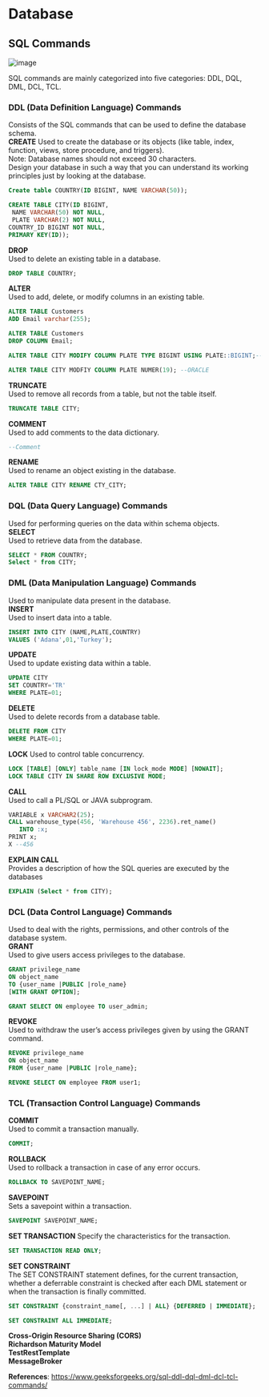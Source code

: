 # Database  
## SQL Commands

![image](https://user-images.githubusercontent.com/43732258/154796297-0041aede-0b3d-435c-b35a-3db249e4ca21.png)  

SQL commands are mainly categorized into five categories: DDL, DQL, DML, DCL, TCL.  
### DDL (Data Definition Language) Commands  
Consists of the SQL commands that can be used to define the database schema.  
**CREATE**
Used to create the database or its objects (like table, index, function, views, store procedure, and triggers).  
Note: 
Database names should not exceed 30 characters.  
Design your database in such a way that you can understand its working principles just by looking at the database.  
```sql
Create table COUNTRY(ID BIGINT, NAME VARCHAR(50));

CREATE TABLE CITY(ID BIGINT,
 NAME VARCHAR(50) NOT NULL,
 PLATE VARCHAR(2) NOT NULL,
COUNTRY_ID BIGINT NOT NULL,
PRIMARY KEY(ID));
```
**DROP**  
Used to delete an existing table in a database. 
```sql
DROP TABLE COUNTRY;
```
**ALTER**  
Used to add, delete, or modify columns in an existing table.  
```sql
ALTER TABLE Customers
ADD Email varchar(255);

ALTER TABLE Customers
DROP COLUMN Email;

ALTER TABLE CITY MODIFY COLUMN PLATE TYPE BIGINT USING PLATE::BIGINT;--POSTGRESQL

ALTER TABLE CITY MODFIY COLUMN PLATE NUMER(19); --ORACLE

```
**TRUNCATE**  
Used to remove all records from a table, but not the table itself.  
```sql
TRUNCATE TABLE CITY;
```
**COMMENT**  
Used to add comments to the data dictionary.
```sql
--Comment
```
**RENAME**  
Used to rename an object existing in the database.  
```sql
ALTER TABLE CITY RENAME CTY_CITY; 
```
### DQL (Data Query Language) Commands 
Used for performing queries on the data within schema objects.  
**SELECT**  
Used to retrieve data from the database.  
```sql
SELECT * FROM COUNTRY;
Select * from CITY;
```
### DML (Data Manipulation Language) Commands
Used to manipulate data present in the database.  
**INSERT**  
Used to insert data into a table.  
```sql
INSERT INTO CITY (NAME,PLATE,COUNTRY)
VALUES ('Adana',01,'Turkey');
````
**UPDATE**  
Used to update existing data within a table.  
```sql
UPDATE CITY
SET COUNTRY='TR'
WHERE PLATE=01;
````
**DELETE**  
Used to delete records from a database table.  
```sql
DELETE FROM CITY
WHERE PLATE=01;
````
**LOCK**
Used to control table concurrency.  
```sql
LOCK [TABLE] [ONLY] table_name [IN lock_mode MODE] [NOWAIT];
LOCK TABLE CITY IN SHARE ROW EXCLUSIVE MODE;
````
**CALL**  
Used to call a PL/SQL or JAVA subprogram.  
```sql
VARIABLE x VARCHAR2(25);
CALL warehouse_type(456, 'Warehouse 456', 2236).ret_name()
   INTO :x;
PRINT x;
X --456
````
**EXPLAIN CALL**  
 Provides a description of how the SQL queries are executed by the databases  
```sql
EXPLAIN (Select * from CITY); 
````

### DCL (Data Control Language) Commands  
Used to deal with the rights, permissions, and other controls of the database system.  
**GRANT**  
Used to give users access privileges to the database.  
```sql
GRANT privilege_name
ON object_name
TO {user_name |PUBLIC |role_name}
[WITH GRANT OPTION];

GRANT SELECT ON employee TO user_admin;
````
**REVOKE**  
Used to withdraw the user’s access privileges given by using the GRANT command.  
```sql
REVOKE privilege_name
ON object_name
FROM {user_name |PUBLIC |role_name};

REVOKE SELECT ON employee FROM user1;
````
### TCL (Transaction Control Language) Commands
**COMMIT**  
Used to commit a transaction manually.  
```sql
COMMIT;
````
**ROLLBACK**  
Used to rollback a transaction in case of any error occurs.  
```sql
ROLLBACK TO SAVEPOINT_NAME;
````
**SAVEPOINT**  
Sets a savepoint within a transaction.  
```sql
SAVEPOINT SAVEPOINT_NAME;
````
**SET TRANSACTION** 
Specify the characteristics for the transaction.  
```sql
SET TRANSACTION READ ONLY;
````
**SET CONSTRAINT**  
The SET CONSTRAINT statement defines, for the current transaction, whether a deferrable constraint is checked after each DML statement or when the transaction is finally committed.  
```sql
SET CONSTRAINT {constraint_name[, ...] | ALL} {DEFERRED | IMMEDIATE};

SET CONSTRAINT ALL IMMEDIATE;
````
**Cross-Origin Resource Sharing (CORS)**  
**Richardson Maturity Model**  
**TestRestTemplate**  
**MessageBroker**  


**References**:
https://www.geeksforgeeks.org/sql-ddl-dql-dml-dcl-tcl-commands/
